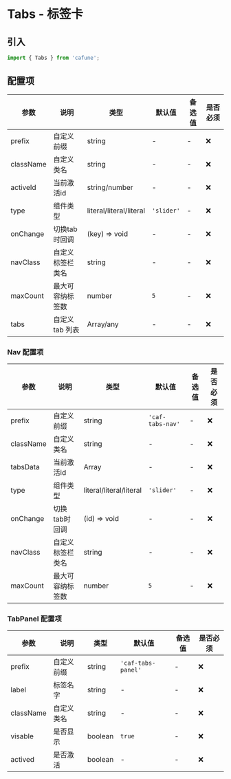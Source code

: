 # Tabs - 标签卡

## 引入
```jsx
import { Tabs } from 'cafune';
```

## 配置项
| 参数 | 说明 | 类型 | 默认值 |备选值 | 是否必须 |
| --- | --- | --- | --- | --- | --- |
| prefix | 自定义前缀 | string | - | - | ❌ |
| className | 自定义类名 | string | - | - | ❌ |
| activeId | 当前激活id | string/number | - | - | ❌ |
| type | 组件类型 | literal/literal/literal | `'slider'` | - | ❌ |
| onChange | 切换tab时回调 | (key) => void | - | - | ❌ |
| navClass | 自定义标签栏类名 | string | - | - | ❌ |
| maxCount | 最大可容纳标签数 | number | `5` | - | ❌ |
| tabs | 自定义tab 列表 | Array/any | - | - | ❌ |

### Nav 配置项
| 参数 | 说明 | 类型 | 默认值 |备选值 | 是否必须 |
| --- | --- | --- | --- | --- | --- |
| prefix | 自定义前缀 | string | `'caf-tabs-nav'` | - | ❌ |
| className | 自定义类名 | string | - | - | ❌ |
| tabsData | 当前激活id | Array | - | - | ❌ |
| type | 组件类型 | literal/literal/literal | `'slider'` | - | ❌ |
| onChange | 切换tab时回调 | (id) => void | - | - | ❌ |
| navClass | 自定义标签栏类名 | string | - | - | ❌ |
| maxCount | 最大可容纳标签数 | number | `5` | - | ❌ |

### TabPanel 配置项
| 参数 | 说明 | 类型 | 默认值 |备选值 | 是否必须 |
| --- | --- | --- | --- | --- | --- |
| prefix | 自定义前缀 | string | `'caf-tabs-panel'` | - | ❌ |
| label | 标签名字 | string | - | - | ❌ |
| className | 自定义类名 | string | - | - | ❌ |
| visable | 是否显示 | boolean | `true` | - | ❌ |
| actived | 是否激活 | boolean | - | - | ❌ |
